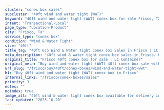 ```yaml
---
cluster: "conex box sales"
subcluster: "40ft wind and water tight (WWT)"
keyword: "40ft wind and water tight (WWT) conex box for sale Frisco, TX"
intent: "Transactional-Local"
page_type: "Location-Product"
city: "Frisco, TX"
service_type: "conex box"
condition: "Wind & Water Tight"
size: "40ft"
title_tag: "40ft 6cb Wind & Water Tight conex box Sales in Frisco | LC Container"
meta_description: "40ft wind & water tight conex box sales in Frisco. Fast delivery, competitive pricing. Serving conex boxes area. Quote ID: 316. Call (214) 524-4168 for your free quote today."
original_title: "Frisco 40ft conex box for sale | LC Container"
original_meta: "Buy wind and water tight (WWT) 40ft conex box sale with local delivery in Frisco, TX. LC Container — local Since 2003. Request a fast quote today."
url_slug: "/frisco/buy/40ft/conex-boxes/wind-and-water-tight-wwt"
h1: "Buy 40ft wind and water tight (WWT) conex box in Frisco"
internal_links: "/frisco/conex-boxes/sales"
priority: 3
notes: ""
noindex: true
image_alt: "40ft wind & water tight conex box available for delivery in Frisco"
last_updated: "2025-10-20"
---
```


<!-- TODO: Add unique city/inventory copy, images, and internal links here. -->
